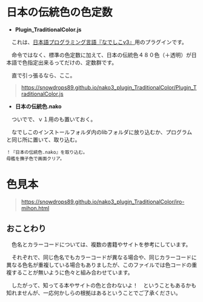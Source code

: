 # 日本の伝統色の色定数
- **Plugin_TraditionalColor.js**

　これは、[日本語プログラミング言語『なでしこv3』](https://nadesi.com/top/)用のプラグインです。
 
　命令ではなく、標準の色定数に加えて、日本の伝統色４８０色（＋透明）が日本語で色指定出来るってだけの、定数群です。

　直で引っ張るなら、ここ。

> https://snowdrops89.github.io/nako3_plugin_TraditionalColor/Plugin_TraditionalColor.js
 
- **日本の伝統色.nako**

　ついでで、ｖ１用のも置いておく。

　なでしこのインストールフォルダ内のlibフォルダに放り込むか、プログラムと同じ所に置いて、取り込む。

```
！『日本の伝統色.nako』を取り込む。
母艦を撫子色で画面クリア。
```

# 色見本
> https://snowdrops89.github.io/nako3_plugin_TraditionalColor/iro-mihon.html
 
## おことわり
　色名とカラーコードについては、複数の書籍やサイトを参考にしています。
 
　それぞれで、同じ色名でもカラーコードが異なる場合や、同じカラーコードに異なる色名が重複している場合もありましたが、このファイルでは色コードの重複することが無いように色々と組み合わせています。
 
　したがって、知ってる本やサイトの色と合わないよ！　ということもあるかも知れませんが、一応何かしらの根拠はあるということでご了承ください。
